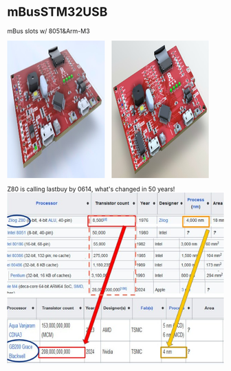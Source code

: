 # mBusSTM32USB
mBus slots w/ 8051&Arm-M3 

<img src="pic/mBusSTM32USB_0608.jpg" height=320 width=45%> &nbsp;&nbsp; <img src="pic/mBusSTM32USB_0607.jpg" height=320 width=45%>

Z80 is calling lastbuy by 0614, what's changed in 50 years!
<img src="pic/Z80vsGB200.jpg" height=400 >
